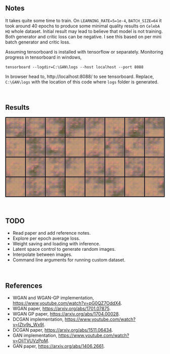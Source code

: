 ## Notes

It takes quite some time to train. On `LEARNING_RATE=5=1e-4`, `BATCH_SIZE=64` it took around 40 epochs to produce some minimal quality results on `CelebA HQ` whole dataset. Initial result may lead to believe that model is not training. Both generator and critic loss can be negative. I see this based on per mini batch generator and critic loss. 

Assuming tensorboard is installed with tensorflow or separately. Monitoring progress in tensorboard in windows,

```
tensorboard --logdir=C:\GAN\logs --host localhost --port 8088
```

In browser head to, http://localhost:8088/ to see tensorboard. Replace, `C:\GAN\logs` with the location of this code where `logs` folder is generated.

<br>

## Results

![WGAN CelebA HQ Generated](results/wgan_gp_celeba_hq.gif "WGAN CelebA HQ Generated")

<br>


## TODO

- Read paper and add reference notes.
- Explore per epoch average loss.
- Weight saving and loading with inference.
- Latent space control to generate random images.
- Interpolate between images.
- Command line arguments for running custom dataset.

<br>


## References

- WGAN and WGAN-GP implementation, https://www.youtube.com/watch?v=pG0QZ7OddX4.
- WGAN paper, https://arxiv.org/abs/1701.07875.
- WGAN GP paper, https://arxiv.org/abs/1704.00028.
- DCGAN implementation, https://www.youtube.com/watch?v=IZtv9s_Wx9I.
- DCGAN paper, https://arxiv.org/abs/1511.06434.
- GAN implementation, https://www.youtube.com/watch?v=OljTVUVzPpM.
- GAN paper, https://arxiv.org/abs/1406.2661.
